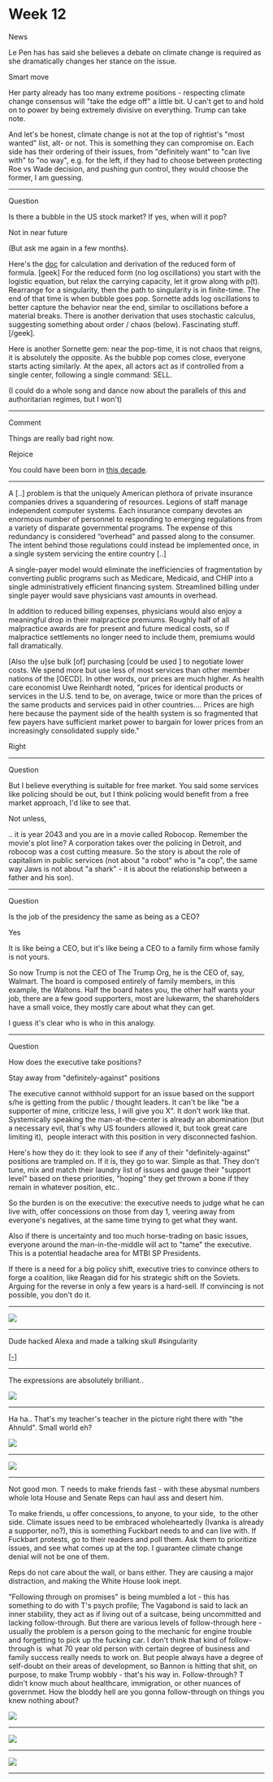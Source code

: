 # Week 12

News

Le Pen has has said she believes a debate on climate change is
required as she dramatically changes her stance on the issue.

Smart move

Her party already has too many extreme positions - respecting climate
change consensus will "take the edge off" a little bit. U can't get to
and hold on to power by being extremely divisive on everything. Trump
can take note.

And let's be honest, climate change is not at the top of rightist's
"most wanted" list, alt- or not. This is something they can compromise
on. Each side has their ordering of their issues, from "definitely
want" to "can live with" to "no way", e.g. for the left, if they had
to choose between protecting Roe vs Wade decision, and pushing gun
control, they would choose the former, I am guessing.

---

Question

Is there a bubble in the US stock market? If yes, when will it pop? 

Not in near future

(But ask me again in a few months).

<a name="sornette"/>

Here's the [doc](../../2017/03/bubble_nb.html) for calculation and
derivation of the reduced form of formula. [geek] For the reduced form
(no log oscillations) you start with the logistic equation, but relax
the carrying capacity, let it grow along with p(t). Rearrange for a
singularity, then the path to singularity is in finite-time. The end
of that time is when bubble goes pop. Sornette adds log oscillations
to better capture the behavior near the end, similar to oscillations
before a material breaks. There is another derivation that uses
stochastic calculus, suggesting something about order / chaos
(below). Fascinating stuff. [/geek].

Here is another Sornette gem: near the pop-time, it is not chaos that
reigns, it is absolutely the opposite. As the bubble pop comes close,
everyone starts acting similarly. At the apex, all actors act as if
controlled from a single center, following a single command: SELL.

(I could do a whole song and dance now about the parallels of this and
authoritarian regimes, but I won't)

---

Comment

Things are really bad right now.

Rejoice

You could have been born in [this decade](https://youtu.be/EmCkG-3oQAs?t=52).

---

A [..] problem is that the uniquely American plethora of private
insurance companies drives a squandering of resources. Legions of
staff manage independent computer systems. Each insurance company
devotes an enormous number of personnel to responding to emerging
regulations from a variety of disparate governmental programs. The
expense of this redundancy is considered “overhead” and passed along
to the consumer. The intent behind those regulations could instead be
implemented once, in a single system servicing the entire country [..]

A single-payer model would eliminate the inefficiencies of
fragmentation by converting public programs such as Medicare,
Medicaid, and CHIP into a single administratively efficient financing
system. Streamlined billing under single payer would save physicians
vast amounts in overhead.

In addition to reduced billing expenses, physicians would also enjoy a
meaningful drop in their malpractice premiums. Roughly half of all
malpractice awards are for present and future medical costs, so if
malpractice settlements no longer need to include them, premiums would
fall dramatically.

[Also the u]se bulk [of] purchasing [could be used ] to negotiate
lower costs. We spend more but use less of most services than other
member nations of the [OECD]. In other words, our prices are much
higher. As health care economist Uwe Reinhardt noted, "prices for
identical products or services in the U.S. tend to be, on average,
twice or more than the prices of the same products and services paid
in other countries…. Prices are high here because the payment side of
the health system is so fragmented that few payers have sufficient
market power to bargain for lower prices from an increasingly
consolidated supply side."

Right

---

Question

But I believe everything is suitable for free market. You said some
services like policing should be out, but I think policing would
benefit from a free market approach, I'd like to see that.

Not unless,

.. it is year 2043 and you are in a movie called Robocop. Remember the
movie's plot line? A corporation takes over the policing in Detroit,
and robocop was a cost cutting measure. So the story is about the role
of capitalism in public services (not about "a robot" who is "a cop",
the same way Jaws is not about "a shark" - it is about the
relationship between a father and his son).

---

Question

Is the job of the presidency the same as being as a CEO?

Yes

It is like being a CEO, but it's like being a CEO to a family firm
whose family is not yours.

So now Trump is not the CEO of The Trump Org, he is the CEO of, say,
Walmart. The board is composed entirely of family members, in this
example, the Waltons. Half the board hates you, the other half wants
your job, there are a few good supporters, most are lukewarm, the
shareholders have a small voice, they mostly care about what they can
get.

I guess it's clear who is who in this analogy.

---

Question

How does the executive take positions?

Stay away from "definitely-against" positions

The executive cannot withhold support for an issue based on the
support s/he is getting from the public / thought leaders. It can't be
like "be a supporter of mine, criticize less, I will give you X". It
don't work like that. Systemically speaking the man-at-the-center is
already an abomination (but a necessary evil, that's why US founders
allowed it, but took great care limiting it),  people interact with
this position in very disconnected fashion.

Here's how they do it: they look to see if any of their
"definitely-against" positions are trampled on. If it is, they go to
war. Simple as that. They don't tune, mix and match their laundry list
of issues and gauge their "support level" based on these priorities,
"hoping" they get thrown a bone if they remain in whatever position,
etc..

So the burden is on the executive: the executive needs to judge what
he can live with, offer concessions on those from day 1, veering away
from everyone's negatives, at the same time trying to get what they
want.

Also if there is uncertainty and too much horse-trading on basic
issues, everyone around the man-in-the-middle will act to "tame" the
executive. This is a potential headache area for MTBI SP Presidents.

If there is a need for a big policy shift, executive tries to convince
others to forge a coalition, like Reagan did for his strategic shift
on the Soviets. Arguing for the reverse in only a few years is a
hard-sell. If convincing is not possible, you don't do it.

---

![](51-41.png)

---

Dude hacked Alexa and made a talking skull \#singularity

[[-]](https://youtu.be/3Nss_2_rwdE)

---

The expressions are absolutely brilliant.. 

![](58b644df27000020007d735a.jpeg)

---

Ha ha.. That's my teacher's teacher in the picture right there with
"the Ahnuld". Small world eh?

![](41-50.png)

---

![](C6XFhXiXMAAKlLA.jpg)

---

Not good mon. T needs to make friends fast - with these abysmal numbers whole lota House and Senate Reps can haul ass and desert him.

To make friends, u offer concessions, to anyone, to your side,  to the other side. Climate issues need to be embraced wholeheartedly (Ivanka is already a supporter, no?), this is something Fuckbart needs to and can live with. If Fuckbart protests, go to their readers and poll them. Ask them to prioritize issues, and see what comes up at the top. I guarantee climate change denial will not be one of them.

Reps do not care about the wall, or bans either. They are causing a major distraction, and making the White House look inept.

"Following through on promises" is being mumbled a lot - this has something to do with T's psych profile; The Vagabond is said to lack an inner stability, they act as if living out of a suitcase, being uncommitted and lacking follow-through. But there are various levels of follow-through here - usually the problem is a person going to the mechanic for engine trouble and forgetting to pick up the fucking car. I don't think that kind of follow-through is  what 70 year old person with certain degree of business and family success really needs to work on. But people always have a degree of self-doubt on their areas of development, so Bannon is hitting that shit, on purpose, to make Trump wobbly - that's his way in. Follow-through? T didn't know much about healthcare, immigration, or other nuances of governmet. How the bloddy hell are you gonna follow-through on things you knew nothing about?

![](15-25.png)

---

![](10-05.png)

---

![](29-18.png)

---


